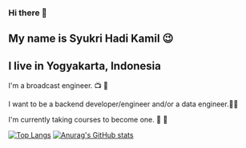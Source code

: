 ### Hi there 👋
## My name is Syukri Hadi Kamil 😉
## I live in Yogyakarta, Indonesia

I'm a broadcast engineer. 📺 📡

I want to be a backend developer/engineer and/or a data engineer.👨‍💻

I'm currently taking courses to become one. 📖 💪


[![Top Langs](https://github-readme-stats.vercel.app/api/top-langs/?username=hadi-learn&show_icons=true&theme=tokyonight)](https://github.com/anuraghazra/github-readme-stats)
[![Anurag's GitHub stats](https://github-readme-stats.vercel.app/api?username=hadi-learn&show_icons=true&theme=radical)](https://github.com/anuraghazra/github-readme-stats)



<!--
**hadi-learn/hadi-learn** is a ✨ _special_ ✨ repository because its `README.md` (this file) appears on your GitHub profile.

Here are some ideas to get you started:

- 🔭 I’m currently working on ...
- 🌱 I’m currently learning ...
- 👯 I’m looking to collaborate on ...
- 🤔 I’m looking for help with ...
- 💬 Ask me about ...
- 📫 How to reach me: ...
- 😄 Pronouns: ...
- ⚡ Fun fact: ...
-->
